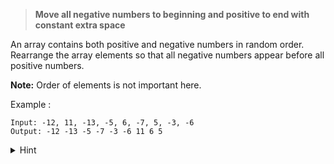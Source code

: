 > **Move all negative numbers to beginning and positive to end with constant extra space**

An array contains both positive and negative numbers in random order. Rearrange the array elements so that all negative numbers appear before all positive numbers.

**Note:** Order of elements is not important here.

Example :
```
Input: -12, 11, -13, -5, 6, -7, 5, -3, -6
Output: -12 -13 -5 -7 -3 -6 11 6 5
```

<details>
<summary>Hint</summary>

- Two pointer approach.
</details>